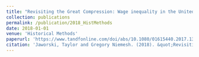 ```yaml
---
title: "Revisiting the Great Compression: Wage inequality in the United States, 1940-1960"
collection: publications
permalink: /publication/2018_HistMethods
date: 2018-01-01
venue: 'Historical Methods'
paperurl: 'https://www.tandfonline.com/doi/abs/10.1080/01615440.2017.1393360'
citation: 'Jaworski, Taylor and Gregory Niemesh. (2018). &quot;Revisiting the Great Compression: Wage inequality in the United States, 1940-1960&quot; <i>Historical Methods</i>. 51(1):39-48.'
---
```

